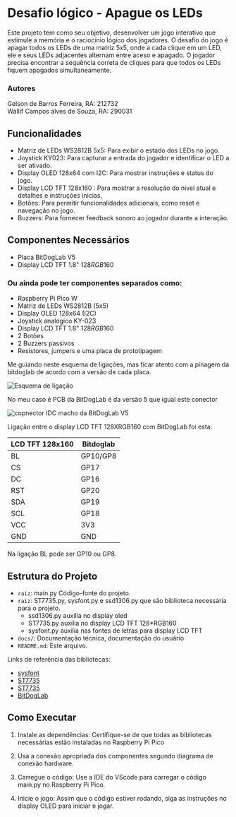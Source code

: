 # Desafio lógico - Apague os LEDs

Este projeto tem como seu objetivo, desenvolver um jogo interativo que estimule a memória e o raciocínio lógico dos jogadores. O desafio do jogo é apagar todos os LEDs de uma matriz 5x5, onde a cada clique em um LED, ele e seus LEDs adjacentes alternam entre aceso e apagado. O jogador precisa encontrar a sequência correta de cliques para que todos os LEDs fiquem apagados simultaneamente.

### Autores

Gelson de Barros Ferreira, RA: 212732  
Wallif Campos alves de Souza, RA: 290031

## Funcionalidades

- Matriz de LEDs WS2812B 5x5: Para exibir o estado dos LEDs no jogo.
- Joystick KY023: Para capturar a entrada do jogador e identificar o LED a ser ativado.
- Display OLED 128x64 com I2C: Para mostrar instruções e status do jogo.
- Display LCD TFT 128x160 : Para mostrar a resolução do nível atual e detalhes e instruções inicias. 
- Botões: Para permitir funcionalidades adicionais, como reset e navegação no jogo.
- Buzzers: Para fornecer feedback sonoro ao jogador durante a interação.

## Componentes Necessários
- Placa BitDogLab V5
- Display LCD TFT 1.8" 128*RGB*160
  
### Ou ainda pode ter componentes separados como:
  - Raspberry Pi Pico W
  - Matriz de LEDs WS2812B (5x5)
  - Display OLED 128x64 (I2C)
  - Joystick analógico KY-023
  - Display LCD TFT 1.8" 128*RGB*160
  - 2 Botões
  - 2 Buzzers passivos
  - Resistores, jumpers e uma placa de prototipagem


Me guiando neste esquema de ligações, mas ficar atento com a pinagem da bitdoglab de acordo com a versão de cada placa.

![Esquema de ligação](https://github.com/user-attachments/assets/12d94c46-1bfd-4142-b416-6c75f2d2dbad)

No meu caso é PCB da BitDogLab é da versão 5 que igual este conector

![copnector IDC macho da BitDogLab V5](https://github.com/user-attachments/assets/8f7299b2-dda5-4b00-ba58-591bc7e0cb60)

Ligação  entre o display LCD TFT 128XRGB160 com BitDogLab foi esta:


LCD TFT 128x160 | Bitdoglab
--------- | ------
BL        | GP10/GP8
CS        | GP17
DC        | GP16
RST       | GP20
SDA       | GP19
SCL       | GP18
VCC       |  3V3
GND       |   GND

Na ligação BL pode ser GP10 ou GP8.

## Estrutura do Projeto

- `raiz`: main.py Código-fonte do projeto.
- `raiz`: ST7735.py, sysfont.py e ssd1306.py que são biblioteca necessária para o projeto.
	* ssd1306.py auxilia no display oled
	* ST7735.py auxilia no display LCD TFT 128*RGB160
	* sysfont.py auxilia nas fontes de letras para display LCD TFT
- `docs/`: Documentação técnica, documentação do usuário
- `README.md`: Este arquivo.


Links de referência das bibliotecas:
* [sysfont](https://github.com/GuyCarver/MicroPython/blob/master/lib/sysfont.py)
* [ST7735](https://github.com/boochow/MicroPython-ST7735/issues/9
)
* [ST7735](https://github.com/boochow/MicroPython-ST7735/tree/master)
* [BitDogLab](https://github.com/BitDogLab/BitDogLab/commit/db2704d02596209923995fc20823b8b6147ad800
)




## Como Executar

1. Instale as dependências: Certifique-se de que todas as bibliotecas necessárias estão instaladas no Raspberry Pi Pico

2. Usa a conexão apropriada dos componentes segundo diagrama de conexão hardware.

3. Carregue o código: Use a IDE do VScode para carregar o código main.py no Raspberry Pi Pico.

4. Inicie o jogo: Assim que o código estiver rodando, siga as instruções no display OLED para iniciar e jogar.

